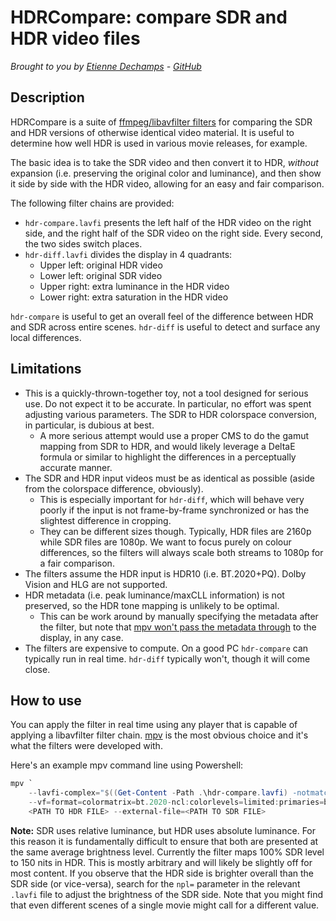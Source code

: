 # HDRCompare: compare SDR and HDR video files
*Brought to you by [Etienne Dechamps][] - [GitHub][]*

## Description

HDRCompare is a suite of [ffmpeg/libavfilter filters][lavfi] for comparing
the SDR and HDR versions of otherwise identical video material. It is useful to
determine how well HDR is used in various movie releases, for example.

The basic idea is to take the SDR video and then convert it to HDR, *without*
expansion (i.e. preserving the original color and luminance), and then show it
side by side with the HDR video, allowing for an easy and fair comparison.

The following filter chains are provided:

- `hdr-compare.lavfi` presents the left half of the HDR video on the right side,
  and the right half of the SDR video on the right side. Every second, the two
  sides switch places.
- `hdr-diff.lavfi` divides the display in 4 quadrants:
  - Upper left: original HDR video
  - Lower left: original SDR video
  - Upper right: extra luminance in the HDR video
  - Lower right: extra saturation in the HDR video

`hdr-compare` is useful to get an overall feel of the difference between HDR and
SDR across entire scenes. `hdr-diff` is useful to detect and surface any local
differences.

## Limitations

- This is a quickly-thrown-together toy, not a tool designed for serious use. Do
  not expect it to be accurate. In particular, no effort was spent adjusting
  various parameters. The SDR to HDR colorspace conversion, in particular, is
  dubious at best.
  - A more serious attempt would use a proper CMS to do the gamut mapping from
    SDR to HDR, and would likely leverage a DeltaE formula or similar to
    highlight the differences in a perceptually accurate manner.
- The SDR and HDR input videos must be as identical as possible (aside from the
  colorspace difference, obviously).
  - This is especially important for `hdr-diff`, which will behave very poorly
    if the input is not frame-by-frame synchronized or has the slightest
    difference in cropping.
  - They can be different sizes though. Typically, HDR files are 2160p while
    SDR files are 1080p. We want to focus purely on colour differences, so the
    filters will always scale both streams to 1080p for a fair comparison.
- The filters assume the HDR input is HDR10 (i.e. BT.2020+PQ). Dolby Vision and
  HLG are not supported.
- HDR metadata (i.e. peak luminance/maxCLL information) is not preserved, so the
  HDR tone mapping is unlikely to be optimal.
  - This can be work around by manually specifying the metadata after the
    filter, but note that [mpv won't pass the metadata through][mpv10129] to the
    display, in any case.
- The filters are expensive to compute. On a good PC `hdr-compare` can typically
  run in real time. `hdr-diff` typically won't, though it will come close.

## How to use

You can apply the filter in real time using any player that is capable of
applying a libavfilter filter chain. [mpv][] is the most obvious choice and it's
what the filters were developed with.

Here's an example mpv command line using Powershell:

```powershell
mpv `
    --lavfi-complex="$((Get-Content -Path .\hdr-compare.lavfi) -notmatch '^\s*#')" `
    --vf=format=colormatrix=bt.2020-ncl:colorlevels=limited:primaries=bt.2020:gamma=pq `
    <PATH TO HDR FILE> --external-file=<PATH TO SDR FILE>
```

**Note:** SDR uses relative luminance, but HDR uses absolute luminance. For this
reason it is fundamentally difficult to ensure that both are presented at the
same average brightness level. Currently the filter maps 100% SDR level to 150
nits in HDR. This is mostly arbitrary and will likely be slightly off for most
content. If you observe that the HDR side is brighter overall than the SDR side
(or vice-versa), search for the `npl=` parameter in the relevant `.lavfi` file
to adjust the brightness of the SDR side. Note that you might find that
even different scenes of a single movie might call for a different value.

[Etienne Dechamps]: mailto:etienne@edechamps.fr
[GitHub]: https://github.com/dechamps/HDRCompare
[lavfi]: https://ffmpeg.org/ffmpeg-filters.html
[mpv]: https://mpv.io/
[mpv10129]: https://github.com/mpv-player/mpv/issues/10129
